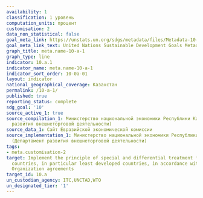 ```yaml
---
availability: 1
classification: 1 уровень
computation_units: процент
customisation: 2
data_non_statistical: false
goal_meta_link: https://unstats.un.org/sdgs/metadata/files/Metadata-10-0A-01.pdf
goal_meta_link_text: United Nations Sustainable Development Goals Metadata (pdf 564kB)
graph_title: meta.name-10-a-1
graph_type: line
indicator: 10.a.1
indicator_name: meta.name-10-a-1
indicator_sort_order: 10-0a-01
layout: indicator
national_geographical_coverage: Казахстан
permalink: /10-a-1/
published: true
reporting_status: complete
sdg_goal: '10'
source_active_1: true
source_compilation_1: Министерство национальной экономики Республики Казахстан (Департамент
  развития внешнеторговой деятельности)
source_data_1: Сайт Евразийской экономической комиссии
source_implementation_1: Министерство национальной экономики Республики Казахстан
  (Департамент развития внешнеторговой деятельности)
tags:
- meta.customisation-2
target: Implement the principle of special and differential treatment for developing
  countries, in particular least developed countries, in accordance with World Trade
  Organization agreements
target_id: 10.a
un_custodian_agency: ITC,UNCTAD,WTO
un_designated_tier: '1'
---
```

